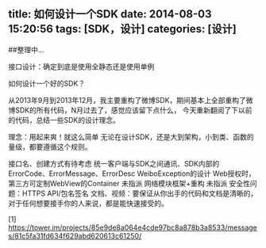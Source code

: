 title: 如何设计一个SDK
date: 2014-08-03 15:20:56
tags: [SDK，设计]
categories: [设计]
---

##整理中…
<!--more-->

接口设计：确定到底是使用全静态还是使用单例

如何设计一个好的SDK？

从2013年9月到2013年12月，我主要重构了微博SDK，期间基本上全部重构了微博SDK的所有代码，N月过去了，感觉应该留下点什么，
今天重新翻阅了下以前的代码，总结一些SDK的设计理念。

理念：用起来爽！就这么简单
无论在设计SDK，还是大到架构，小到类、函数的量级，都要遵循这个规则。

接口名、创建方式有待考虑
统一客户端与SDK之间通讯、SDK内部的ErrorCode、ErrorMessage、ErrorDesc
WeiboException的设计
Web授权时，第三方可定制WebView的Container 未指派
网络模块框架+重构 未指派
安全性问题：HTTPS API/包名签名
文档、视频：要保证从你出手的代码和文档是清晰的，对于任何想要接手你的人来说，都是能快速接受的。

[1] https://tower.im/projects/85e9de8a064e4cde97bc8a878b3a8533/messages/81c5fa31fd634f629abd620613c61250/